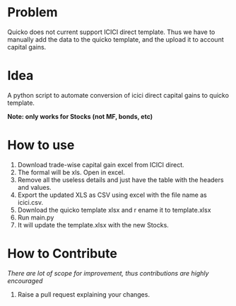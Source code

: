 # Problem

Quicko does not current support ICICI direct template. Thus we have to manually add the data to the quicko template, and the upload it to account capital gains.

# Idea

A python script to automate conversion of icici direct capital gains to quicko template.

**Note: only works for Stocks (not MF, bonds, etc)**

# How to use

1. Download trade-wise capital gain excel from ICICI direct.
2. The formal will be xls. Open in excel.
3. Remove all the useless details and just have the table with the headers and values.
4. Export the updated XLS as CSV using excel with the file name as icici.csv.
5. Download the quicko template xlsx and r ename it to template.xlsx  
6. Run main.py
7. It will update the template.xlsx with the new Stocks.

# How to Contribute

_There are lot of scope for improvement, thus contributions are highly encouraged_

1. Raise a pull request explaining your changes.

